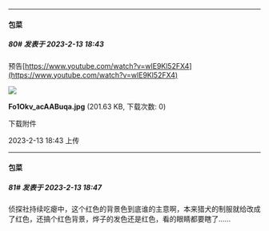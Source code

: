 
*****

####  包菜  
##### 80#       发表于 2023-2-13 18:43

预告[https://www.youtube.com/watch?v=wlE9Kl52FX4](https://www.youtube.com/watch?v=wlE9Kl52FX4)

<img src="https://img.saraba1st.com/forum/202302/13/184350ds5knfvnmhdhk6n3.jpg" referrerpolicy="no-referrer">

<strong>Fo1Okv_acAABuqa.jpg</strong> (201.63 KB, 下载次数: 0)

下载附件

2023-2-13 18:43 上传

*****

####  包菜  
##### 81#       发表于 2023-2-13 18:47

侦探社持续吃瘪中，这个红色的背景色到底谁的主意啊，本来猎犬的制服就给改成了红色，还搞个红色背景，烨子的发色还是红色，看的眼睛都要瞎了……

